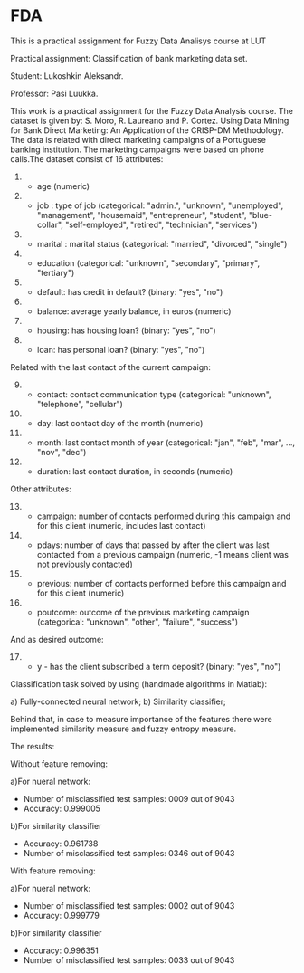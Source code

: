 # FDA
This is a practical assignment for Fuzzy Data Analisys course at LUT

Practical assignment: Classification of bank marketing data set.

Student: Lukoshkin Aleksandr.
   
Professor: Pasi Luukka.

This work is a practical assignment for the Fuzzy Data Analysis course. The dataset is given by:
S. Moro, R. Laureano and P. Cortez. Using Data Mining for Bank Direct Marketing: An Application of the CRISP-DM Methodology. 
The data is related with direct marketing campaigns of a Portuguese banking institution. The marketing campaigns were based on phone calls.The dataset consist of 16 attributes:
   1. - age (numeric)
   2. - job : type of job (categorical: "admin.", "unknown", "unemployed", "management", "housemaid", "entrepreneur", "student", "blue-collar", "self-employed", "retired", "technician", "services") 
   3. - marital : marital status (categorical: "married", "divorced", "single")
   4. - education (categorical: "unknown", "secondary", "primary", "tertiary")
   5. - default: has credit in default? (binary: "yes", "no")
   6. - balance: average yearly balance, in euros (numeric) 
   7. - housing: has housing loan? (binary: "yes", "no")
   8. - loan: has personal loan? (binary: "yes", "no")
   
 Related with the last contact of the current campaign:

   9. - contact: contact communication type (categorical: "unknown", "telephone", "cellular") 
   10. - day: last contact day of the month (numeric)
   11. - month: last contact month of year (categorical: "jan", "feb", "mar", ..., "nov", "dec")
   12. - duration: last contact duration, in seconds (numeric)
   
 Other attributes:
 
   13. - campaign: number of contacts performed during this campaign and for this client (numeric, includes last contact)
   14. - pdays: number of days that passed by after the client was last contacted from a previous campaign (numeric, -1 means client was not previously contacted)
   15. - previous: number of contacts performed before this campaign and for this client (numeric)
   16. - poutcome: outcome of the previous marketing campaign (categorical: "unknown", "other", "failure", "success")
   
 And as desired outcome:
 
   17. - y - has the client subscribed a term deposit? (binary: "yes", "no")

Classification task solved by using (handmade algorithms in Matlab):

   a) Fully-connected neural network;
   b) Similarity classifier;
 
Behind that, in case to measure importance of the features there were implemented similarity measure and fuzzy entropy measure.
 
The results:

Without feature removing:

a)For nueral network:
  - Number of misclassified test samples: 0009 out of 9043
  - Accuracy:   0.999005

b)For similarity classifier
  - Accuracy:   0.961738
  - Number of misclassified test samples: 0346 out of 9043

With feature removing:

a)For nueral network:
  - Number of misclassified test samples: 0002 out of 9043
  - Accuracy:   0.999779

b)For similarity classifier
  - Accuracy:   0.996351
  - Number of misclassified test samples: 0033 out of 9043
